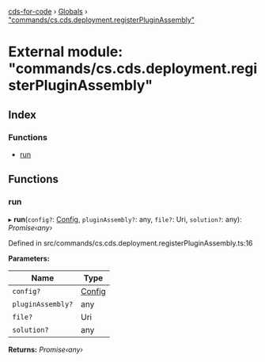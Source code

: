 [cds-for-code](../README.md) › [Globals](../globals.md) › ["commands/cs.cds.deployment.registerPluginAssembly"](_commands_cs_cds_deployment_registerpluginassembly_.md)

# External module: "commands/cs.cds.deployment.registerPluginAssembly"

## Index

### Functions

* [run](_commands_cs_cds_deployment_registerpluginassembly_.md#run)

## Functions

###  run

▸ **run**(`config?`: [Config](../interfaces/_api_cds_webapi_cdswebapi_.cdswebapi.config.md), `pluginAssembly?`: any, `file?`: Uri, `solution?`: any): *Promise‹any›*

Defined in src/commands/cs.cds.deployment.registerPluginAssembly.ts:16

**Parameters:**

Name | Type |
------ | ------ |
`config?` | [Config](../interfaces/_api_cds_webapi_cdswebapi_.cdswebapi.config.md) |
`pluginAssembly?` | any |
`file?` | Uri |
`solution?` | any |

**Returns:** *Promise‹any›*
